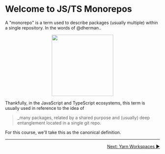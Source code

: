# Welcome to JS/TS Monorepos

A "monorepo" is a term used to describe packages (usually multiple)
within a single repository. In the words of @dherman..

<p align='center'>
   <img height=200 src="img/dherman-monorepo-1.png" />
</p>

Thankfully, in the JavaScript and TypeScript ecosystems, this
term is usually used in reference to the idea of

> _many packages, related by a shared purpose and (usually) deep entanglement located in a single git repo.

For this course, we'll take this as the canonical definition.

---

<p align='right'>
 <a href="./01-yarn-workspaces.md">Next: Yarn Workspaces ▶</a>
</p>

